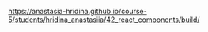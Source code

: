 https://anastasia-hridina.github.io/course-5/students/hridina_anastasiia/42_react_components/build/
